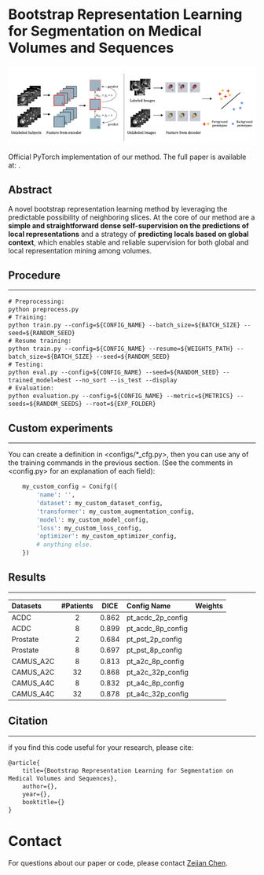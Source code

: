 # Bootstrap Representation Learning for Segmentation on Medical Volumes and Sequences
![Ideas](assets/fig_method.png)

Official PyTorch implementation of our method.
The full paper is available at: []().

## Abstract
A novel bootstrap representation learning method by leveraging the predictable possibility of neighboring slices. At the core of our method are a **simple and straightforward dense self-supervision on the predictions of local representations** and a strategy of **predicting locals based on global context**, which enables stable and reliable supervision for both global and local representation mining among volumes.

## Procedure
---
```Shell
# Preprocessing: 
python preprocess.py
# Training:
python train.py --config=${CONFIG_NAME} --batch_size=${BATCH_SIZE} --seed=${RANDOM_SEED}
# Resume training:
python train.py --config=${CONFIG_NAME} --resume=${WEIGHTS_PATH} --batch_size=${BATCH_SIZE} --seed=${RANDOM_SEED}
# Testing: 
python eval.py --config=${CONFIG_NAME} --seed=${RANDOM_SEED} --trained_model=best --no_sort --is_test --display
# Evaluation: 
python evaluation.py --config=${CONFIG_NAME} --metric=${METRICS} --seeds=${RANDOM_SEEDS} --root=${EXP_FOLDER}
```

## Custom experiments
-----
You can create a definition in <configs/*_cfg.py>, then you can use any of the training commands in the previous section.
(See the comments in <config.py> for an explanation of each field):

```python
    my_custom_config = Conifg({
        'name': '',
        'dataset': my_custom_dataset_config,
        'transformer': my_custom_augmentation_config,
        'model': my_custom_model_config,
        'loss': my_custom_loss_config,
        'optimizer': my_custom_optimizer_config,
        # anything else.
    })
```

## Results
---
| Datasets | #Patients | DICE | Config Name | Weights |
| :- | :-: | :-: | :- | :- |
| ACDC | 2 | 0.862 | pt_acdc_2p_config | []() |
| ACDC | 8 | 0.899 | pt_acdc_8p_config | []() |
| Prostate | 2 | 0.684 | pt_pst_2p_config | []() |
| Prostate | 8 | 0.697 | pt_pst_8p_config | []() |
| CAMUS_A2C | 8 | 0.813 | pt_a2c_8p_config | []() |
| CAMUS_A2C | 32 | 0.868 | pt_a2c_32p_config | []() |
| CAMUS_A4C | 8 | 0.832 | pt_a4c_8p_config | []() |
| CAMUS_A4C | 32 | 0.878 | pt_a4c_32p_config | []() |

## Citation
----
if you find this code useful for your research, please cite:
```
@article{
    title={Bootstrap Representation Learning for Segmentation on Medical Volumes and Sequences},
    author={},
    year={},
    booktitle={}
}
```

# Contact
For questions about our paper or code, please contact [Zejian Chen](chenzejian19@email.szu.edu.cn).